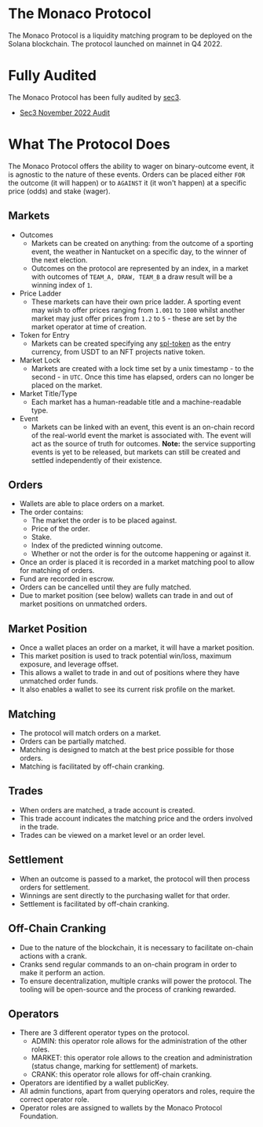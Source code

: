 # The Monaco Protocol

The Monaco Protocol is a liquidity matching program to be deployed on the Solana blockchain. The protocol launched on mainnet in Q4 2022.

# Fully Audited

The Monaco Protocol has been fully audited by [sec3](https://www.sec3.dev/).

- [Sec3 November 2022 Audit](../media/pdf/sec3_audit_the_monaco_protocol_nov_2022.pdf)

# What The Protocol Does

The Monaco Protocol offers the ability to wager on binary-outcome event, it is agnostic to the nature of these events. Orders can be placed either `FOR` the outcome (it will happen) or to `AGAINST` it (it won't happen) at a specific price (odds) and stake (wager).

## Markets

- Outcomes
  - Markets can be created on anything: from the outcome of a sporting event, the weather in Nantucket on a specific day, to the winner of the next election.
  - Outcomes on the protocol are represented by an index, in a market with outcomes of `TEAM_A, DRAW, TEAM_B` a draw result will be a winning index of `1`.
- Price Ladder
  - These markets can have their own price ladder. A sporting event may wish to offer prices ranging from `1.001` to `1000` whilst another market may just offer prices from `1.2` to `5` - these are set by the market operator at time of creation.
- Token for Entry
  - Markets can be created specifying any [spl-token](https://spl.solana.com/token) as the entry currency, from USDT to an NFT projects native token.
- Market Lock
  - Markets are created with a lock time set by a unix timestamp - to the second - in `UTC`. Once this time has elapsed, orders can no longer be placed on the market.
- Market Title/Type
  - Each market has a human-readable title and a machine-readable type.
- Event
  - Markets can be linked with an event, this event is an on-chain record of the real-world event the market is associated with. The event will act as the source of truth for outcomes. **Note:** the service supporting events is yet to be released, but markets can still be created and settled independently of their existence. 

## Orders

- Wallets are able to place orders on a market.
- The order contains:
  - The market the order is to be placed against.
  - Price of the order.
  - Stake.
  - Index of the predicted winning outcome.
  - Whether or not the order is for the outcome happening or against it.
- Once an order is placed it is recorded in a market matching pool to allow for matching of orders.
- Fund are recorded in escrow.
- Orders can be cancelled until they are fully matched.
- Due to market position (see below) wallets can trade in and out of market positions on unmatched orders.

## Market Position

- Once a wallet places an order on a market, it will have a market position.
- This market position is used to track potential win/loss, maximum exposure, and leverage offset.
- This allows a wallet to trade in and out of positions where they have unmatched order funds.
- It also enables a wallet to see its current risk profile on the market.

## Matching

- The protocol will match orders on a market.
- Orders can be partially matched.
- Matching is designed to match at the best price possible for those orders.
- Matching is facilitated by off-chain cranking.

## Trades

- When orders are matched, a trade account is created.
- This trade account indicates the matching price and the orders involved in the trade.
- Trades can be viewed on a market level or an order level.

## Settlement

- When an outcome is passed to a market, the protocol will then process orders for settlement.
- Winnings are sent directly to the purchasing wallet for that order.
- Settlement is facilitated by off-chain cranking.

## Off-Chain Cranking

- Due to the nature of the blockchain, it is necessary to facilitate on-chain actions with a crank.
- Cranks send regular commands to an on-chain program in order to make it perform an action.
- To ensure decentralization, multiple cranks will power the protocol. The tooling will be open-source and the process of cranking rewarded.

## Operators

- There are 3 different operator types on the protocol.
  - ADMIN: this operator role allows for the administration of the other roles.
  - MARKET: this operator role allows to the creation and administration (status change, marking for settlement) of markets.
  - CRANK: this operator role allows for off-chain cranking.
- Operators are identified by a wallet publicKey.
- All admin functions, apart from querying operators and roles, require the correct operator role.
- Operator roles are assigned to wallets by the Monaco Protocol Foundation.
